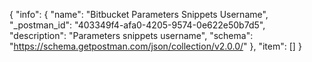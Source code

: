 {
  "info": {
    "name": "Bitbucket Parameters Snippets Username",
    "_postman_id": "403349f4-afa0-4205-9574-0e622e50b7d5",
    "description": "Parameters snippets username",
    "schema": "https://schema.getpostman.com/json/collection/v2.0.0/"
  },
  "item": []
}